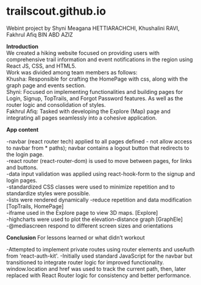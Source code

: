 # trailscout.github.io
Webint project by Shyni Meagana HETTIARACHCHI, Khushalini RAVI, Fakhrul Afiq BIN ABD AZIZ

**Introduction** <br>
We created a hiking website focused on providing users with comprehensive trail information and event notifications in the region using React JS, CSS, and HTML5.<br>
Work was divided among team members as follows:<br>
Khusha: Responsible for crafting the HomePage with css, along with the graph page and events section.<br>
Shyni: Focused on implementing functionalities and building pages for Login, Signup, TopTrails, and Forgot Password features. As well as the router logic and consolidation of styles.<br>
Fakhrul Afiq: Tasked with developing the Explore (Map) page and integrating all pages seamlessly into a cohesive application.<br>

**App content**<br>

-navbar (react router tech) applied to all pages defined - not allow access to navbar from * paths); navbar contains a logout button that redirects to the login page.<br>
-react router (react-router-dom) is used to move between pages, for links and buttons. <br>
-data input validation was applied using react-hook-form to the signup and login pages. <br>
-standardized CSS classes were used to minimize repetition and to standardize styles were possible.<br>
-lists were rendered dynamically -reduce repetition and data modification [TopTrails, HomePage]<br>
-iframe used in the Explore page to view 3D maps. [Explore]<br>
-highcharts were used to plot the elevation-distance graph [GraphEle]<br>
-@mediascreen respond to different screen sizes and orientations

**Conclusion**
For lessons learned or what didn’t workout

-Attempted to implement private routes using router elements and useAuth from 'react-auth-kit'.
-Initially used standard JavaScript for the navbar but transitioned to integrate router logic for improved functionality. window.location and href was used to track the current path, then, later replaced with React Router logic for consistency and better performance.

